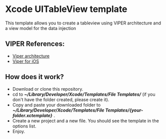 # Xcode UITableView template

This template allows you to create a tableview using VIPER architecture and a view model for the data injection

## VIPER References:
* [Viper architecture](https://www.objc.io/issues/13-architecture/viper/)
* [Viper for iOS](https://medium.com/@smalam119/viper-design-pattern-for-ios-application-development-7a9703902af6)

## How does it work?

* Download or clone this repository.
* cd to ***~/Library/Developer/Xcode/Templates/File Templates/*** (if you don't have the folder created, please create it).
* Copy and paste your downloaded folder to ***~/Library/Developer/Xcode/Templates/File Templates/{your-folder.xctemplate}*** .
* Create a new project and a new file. You should see the template in the options list.
* Enjoy.